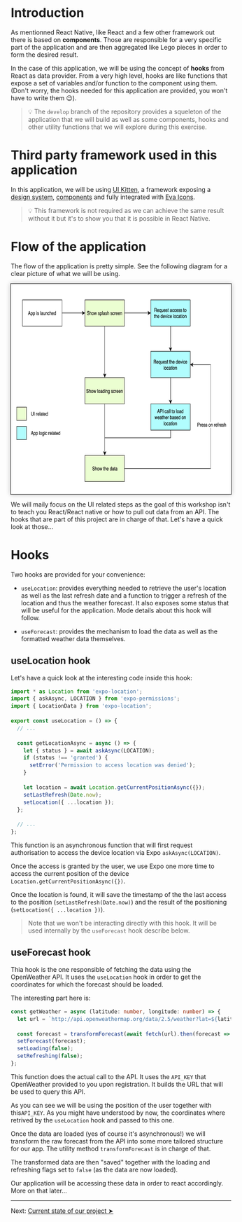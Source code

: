# Introduction

As mentionned React Native, like React and a few other framework out there is based on **components**. Those are responsible for a very specific part of the application and are then aggregated like Lego pieces in order to form the desired result.

In the case of this application, we will be using the concept of **hooks** from React as data provider. From a very high level, hooks are like functions that expose a set of variables and/or function to the component using them. (Don't worry, the hooks needed for this application are provided, you won't have to write them 😉).

>💡 The `develop` branch of the repository provides a squeleton of the application that we will build as well as some components, hooks and other utility functions that we will explore during this exercise.

# Third party framework used in this application

In this application, we will be using [UI Kitten](https://akveo.github.io/react-native-ui-kitten/), a framework exposing a [design system](https://eva.design/?utm_source=eva_documentation&utm_medium=hero), [components](https://akveo.github.io/react-native-ui-kitten/docs/components/components-overview) and fully integrated with [Eva Icons](https://akveo.github.io/eva-icons/#/).

>💡 This framework is not required as we can achieve the same result without it but it's to show you that it is possible in React Native.


# Flow of the application

The flow of the application is pretty simple. See the following diagram for a clear picture of what we will be using.

<div width="100%" style="display: flex; justify-content: center"><img src='../../assets/app_diagram.png' width="670px" height="480px" style="border: 1px solid; box-shadow: 0px 0px 10px #BBB"/></div>

We will maily focus on the UI related steps as the goal of this workshop isn't to teach you React/React native or how to pull out data from an API. The hooks that are part of this project are in charge of that. Let's have a quick look at those...

# Hooks

Two hooks are provided for your convenience:

- `useLocation`: provides everything needed to retrieve the user's location as well as the last refresh date and a function to trigger a refresh of the location and thus the weather forecast. It also exposes some status that will be useful for the application. Mode details about this hook will follow.

- `useForecast`: provides the mechanism to load the data as well as the formatted weather data themselves.

## useLocation hook

Let's have a quick look at the interesting code inside this hook:

```typescript
import * as Location from 'expo-location';
import { askAsync, LOCATION } from 'expo-permissions';
import { LocationData } from 'expo-location';

export const useLocation = () => {
  // ...

  const getLocationAsync = async () => {
    let { status } = await askAsync(LOCATION);
    if (status !== 'granted') {
      setError('Permission to access location was denied');
    }

    let location = await Location.getCurrentPositionAsync({});
    setLastRefresh(Date.now);
    setLocation({ ...location });
  };

  // ...
};
```

This function is an asynchronous function that will first request authorisation to access the device location via Expo `askAsync(LOCATION)`. 

Once the access is granted by the user, we use Expo one more time to access the current position of the device `Location.getCurrentPositionAsync({})`. 

Once the location is found, it will save the timestamp of the the last access to the position (`setLastRefresh(Date.now)`) and the result of the positioning (`setLocation({ ...location })`).

> Note that we won't be interacting directly with this hook. It will be used internally by the `useForecast` hook describe below.

## useForecast hook

Thia hook is the one responsible of fetching the data using the OpenWeather API. It uses the `useLocation` hook in order to get the coordinates for which the forecast should be loaded.

The interesting part here is:

```typescript
const getWeather = async (latitude: number, longitude: number) => {
  let url = `http://api.openweathermap.org/data/2.5/weather?lat=${latitude}&lon=${longitude}&units=metric&appid=${API_KEY}`;

  const forecast = transformForecast(await fetch(url).then(forecast => forecast.json()));
  setForecast(forecast);
  setLoading(false);
  setRefreshing(false);
};
```

This function does the actual call to the API. It uses the `API_KEY` that OpenWeather provided to you upon registration. It builds the URL that will be used to query this API. 

As you can see we will be using the position of the user together with this`API_KEY`. As you might have understood by now, the coordinates where retrived by the `useLocation` hook and passed to this one.

Once the data are loaded (yes of course it's asynchronous!) we will transform the raw forecast from the API into some more tailored structure for our app. The utility method `transformForecast` is in charge of that.

The transformed data are then "saved" together with the loading and refreshing flags set to `false` (as the data are now loaded).

Our application will be accessing these data in order to react accordingly. More on that later...

---

Next: [Current state of our project ➤](./guide_2.md)
